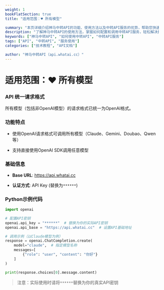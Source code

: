 ```yaml
---
weight: 1
bookFlatSection: true
title: "适用范围：♥ 所有模型"

summary: "本页详细介绍神马中转API的功能、使用方法以及中转API服务的优势，帮助您快速上手并提升效率。"
description: "了解神马中转API的使用方法，掌握如何配置和调用中转API服务，轻松解决接口调用难题。"
keywords: ["神马中转API", "如何使用中转API", "中转API服务"]
tags: ["API", "中转API", "服务使用"]
categories: ["技术教程", "API文档"]

author: "神马中转API（api.whatai.cc）"
---
```


# 适用范围：♥ 所有模型


### **API 统一请求格式**


所有模型（包括非OpenAI模型）的请求格式已统一为OpenAI格式。

### **功能特点**

*   使用OpenAI请求格式可调用所有模型（Claude、Gemini、Doubao、Qwen等）

*   支持直接使用OpenAI SDK调用任意模型

### **基础信息**

*   **Base URL**: https://api.whatai.cc

*   **认证方式**: API Key (替换为`******`)

### **Python示例代码**

```python
import openai

# 配置API密钥
openai.api_key = "******"  # 替换为你的实际API密钥
openai.api_base = "https://api.whatai.cc"  # 设置API基础地址

# 调用示例（以Claude模型为例）
response = openai.ChatCompletion.create(
    model="claude",  # 指定模型名称
    messages=[
        {"role": "user", "content": "你好"}
    ]
)

print(response.choices[0].message.content)

```

> 注意：实际使用时请将`******`替换为你的真实API密钥